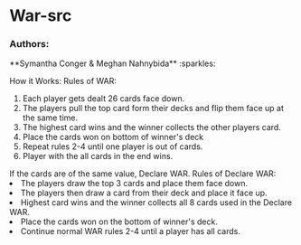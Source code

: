 # War-src

<h3> Authors: </h3>
**Symantha Conger & Meghan Nahnybida** :sparkles:

How it Works:
Rules of WAR:

<ol>
       <li>Each player gets dealt 26 cards face down.</li>
       <li>The players pull the top card form their decks and flip them face up at the same time.</li> 
       <li>The highest card wins and the winner collects the other players card.</li>
       <li>Place the cards won on bottom of winner's deck</li>
       <li>Repeat rules 2-4 until one player is out of cards.</li>
      <li> Player with the all cards in the end wins.</li>
  </ol>
  
  <o1>
      If the cards are of the same value, Declare WAR.</li>
      Rules of Declare WAR: 
      <li>The players draw the top 3 cards and place them face down. </li>
      <li>The players then draw a card from their deck and place it face up.</li>
      <li>Highest card wins and the winner collects all 8 cards used in the Declare WAR.</li>
      <li>Place the cards won on the bottom of winner's deck.</li>
      <li>Continue normal WAR rules 2-4 until a player has all cards.</li>
 </o1>
 
